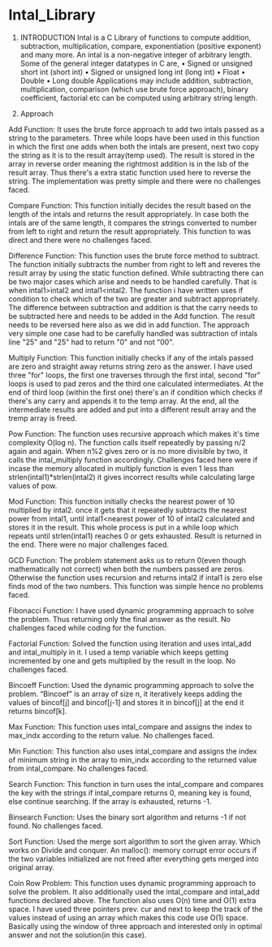 # Intal_Library
1.	INTRODUCTION
Intal is a C Library of functions to compute addition, subtraction, multiplication, compare, exponentiation (positive exponent) and many more. An intal is a non-negative integer of arbitrary length.
Some of the general integer datatypes in C are,
•	Signed or unsigned short int (short int)
•	Signed or unsigned long int (long int)
•	Float
•	Double
•	Long double
Applications may include addition, subtraction, multiplication, comparison (which use brute force approach), binary coefficient, factorial etc can be computed using arbitrary string length.


2.	Approach

Add Function:
    It uses the brute force approach to add two intals passed as a string to the parameters. Three while loops have been used in this function in which the first one adds when both the intals are present,
next two copy the string as it is to the result array(temp used). The result is stored in the array in reverse order meaning the rightmost addition is in the lsb of the result array. Thus there's a extra static function used here to reverse the string.
The implementation was pretty simple and there were no challenges faced.

Compare Function:
    This function initially decides the result based on the length of the intals and returns the result appropriately. In case both the intals are of the same length, it compares the strings converted to number from left to right and return the result appropriately.
This function to was direct and there were no challenges faced.

Difference Function:
    This function uses the brute force method to subtract. The function initially subtracts the number from right to left and reveres the result array by using the static function defined. While subtracting there can be two major cases which arise and needs to be handled carefully. That is when intal1>intal2 and intal1<intal2. The function i have written uses if condition to check which of the two are greater and subtract appropriately. The difference between subtraction and addition is that the carry needs to be subtracted here and needs to be added in the Add function. The result needs to be reversed here also as we did in add function.
The approach very simple one case had to be carefully handled was subtraction of intals line  "25" and "25" had to return "0" and not "00".


Multiply Function:
    This function initially checks if any of the intals passed are zero and straight away returns string zero as the answer. I have used three "for" loops, the first one traverses through the first intal, second "for" loops is used to pad zeros and the third one calculated intermediates. At the end of third loop (within the first one) there's an if condition which checks if there's any carry and appends it to the temp array. At the end, all the intermediate results are added and put into a different result array and the tremp array is freed.

Pow Function:
    The function uses recursive approach which makes it's time complexity O(log n). The function calls itself repeatedly by passing n/2 again and again. When n%2 gives zero or is no more divisible by two, it calls the intal_multiply function accordingly.
Challenges faced here were if incase the  memory allocated in multiply function is even 1 less than strlen(intal1)*strlen(intal2) it gives incorrect results while calculating large values of pow.

Mod Function:
    This function initially checks the nearest power of 10 multiplied by intal2. once it gets that it repeatedly subtracts the nearest power from intal1, until intal1<nearest power of 10 of intal2 calculated and stores it in the result. This whole process is put in a while loop which repeats until strlen(intal1) reaches 0 or gets exhausted. Result is returned in the end.
There were no major challenges faced.

GCD Function:
    The problem statement asks us to return 0(even though mathematically not correct) when both the numbers passed are zeros. Otherwise the function uses recursion and returns intal2 if intal1 is zero else finds mod of the two numbers.
This function was simple hence no problems faced.

Fibonacci Function:
    I have used dynamic programming approach to solve the problem. Thus returning only the final answer as the result. No challenges faced while coding for the function.

Factorial Function:
    Solved the function using iteration and uses intal_add and intal_multiply in it. I used a temp variable which keeps getting incremented by one and gets multiplied by the result in the loop.
No challenges faced.

Bincoeff Function:
    Used the dynamic programming approach to solve the problem. “Bincoef” is an array of size n, it iteratively keeps adding the values of bincof[j] and bincof[j-1] and stores it in bincof[j] at the end it returns bincof[k].
    
Max Function:
    This function uses intal_compare and assigns the index to max_indx according to the return value.
No challenges faced.

Min Function:
    This function also uses intal_compare and assigns the index of minimum string in the array to min_indx according to the returned value from intal_compare.
No challenges faced.

Search Function:
    This function in turn uses the intal_compare and compares the key with the strings if intal_compare returns 0, meaning key is found, else continue searching. If the array is exhausted, returns -1.

Binsearch Function:
    Uses the binary sort algorithm and returns -1 if not found.
No challenges faced.

Sort Function:
    Used the merge sort algorithm to sort the given array. Which works on Divide and conquer.
An malloc(): memory corrupt error occurs if the two variables initialized are not freed after everything gets merged into original array.

Coin Row Problem:
    This function uses dynamic programming approach to solve the problem. It also additionally used the intal_compare and intal_add functions declared above. The function also uses O(n) time and O(1) extra space. I have used three pointers prev. cur and next to keep the track of the values instead of using an array which makes this code use O(1) space. Basically using the window of three approach and interested only in optimal answer and not the solution(in this case). 



  
